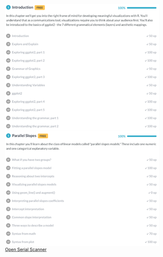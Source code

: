 ![1](1.png)
![2](2.png)
[Open Serial Scanner](https://rcos.io/projects/open-scanner-serial/oss/profile)